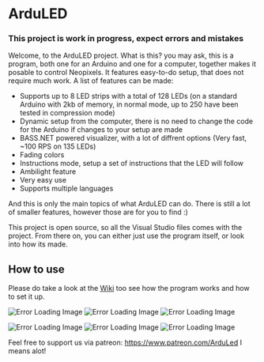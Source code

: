 # ArduLED 

### This project is work in progress, expect errors and mistakes

Welcome, to the ArduLED project. What is this? you may ask, this is a program, both one for an Arduino and one for a computer, together makes it posable to control Neopixels. It features easy-to-do setup, that does not require much work. A list of features can be made:
 
 - Supports up to 8 LED strips with a total of 128 LEDs (on a standard Arduino with 2kb of memory, in normal mode, up to 250 have been tested in compression mode)
 - Dynamic setup from the computer, there is no need to change the code for the Arduino if changes to your setup are made
 - BASS.NET powered visualizer, with a lot of diffrent options (Very fast, ~100 RPS on 135 LEDs)
 - Fading colors
 - Instructions mode, setup a set of instructions that the LED will follow
 - Ambilight feature
 - Very easy use
 - Supports multiple languages

And this is only the main topics of what ArduLED can do. There is still a lot of smaller features, however those are for you to find :)

This project is open source, so all the Visual Studio files comes with the project. From there on, you can either just use the program itself, or look into how its made.

## How to use

Please do take a look at the [Wiki](https://github.com/kris701/ArduLED/wiki) too see how the program works and how to set it up.

 ![Error Loading Image](https://2ar6kq.db.files.1drv.com/y4m37g8_b29_efubbUiQFOG-3IKo1JAgLbINk0Ad52d8rAN6AKbv_V-yCNV0SpSKFQQt8vOYxpK-bSULdmsKuCJ-ER15SxEh1xxF-r_mkwEVTPdONcvD0EkV7QDoaRjgUTwuM7M-uTR1LbfJ6Ykc9rGhvgqhhcbSwPQ-Yo7UIZz39Xro6odEAuMmfPUhVzsjM4gMKleyjfaH6_G-bQn1iRn7w/fadecolorssample_reduced_optim_small.gif?psid=1?width=150&height=85&cropmode=none)
 ![Error Loading Image](https://2ar5kq.db.files.1drv.com/y4mlFQEa6za_CuGk6bd_BWwV-o3x0Cafwyvb63fK9CB3LkM_bf-n_T_7uC6pPLyynXDLM28vSXNkJ05erMllpuqqkDMeFGPBt_s_Q9dxO8pTHsXYBBsW0ewSX78EyorjneWpx7u_w_NU8dv2-IURebf4N3iWPsAX4bUO1nu-swM4Hqvl126vjMuQ2GELcT3XzqTfH0ZGLXuLdB8v5tW9tIkCw/frontpage1optim3_small.gif?psid=1?width=150&height=85&cropmode=none)
 ![Error Loading Image](https://2aoakg.db.files.1drv.com/y4m0PfLeWMCq-u6z67wik-T2lq3HTFiFyJE8vFhNWGCan5hcwI8ZDTZWw-dIQU1NFnIMHTmBXpRzsMpvowr9nVcwi3ZlAy9Orq1utPuGWzdK4pXwT22Ac4lIunCVGZrQfC5HYHEveT1fKep01GwuKMLcWOWZ0AqVunORa7_6s29HVvO9QGz8r6Snbsg2qEP-7AjumElTGe6OF74DtIR7AtJ3g/frontpage2optim3_small.gif?psid=1?width=150&height=85&cropmode=none)
 
 ![Error Loading Image](https://2arqkq.db.files.1drv.com/y4m5Og66PpBeKXXjpjNvpcU-X61rD7pkOCVetXqd2ffqIgULyJyCl5i3w_5tYMjUGk5WSeeBGpZwiLf2cD9UVRFU-C6aL8oBSq2opaDFwsY09WGyaAzGvw59ZoIFWzhyE4ZQU8ZUiIgF6XyT7RNnIKkds7YdV00wGT1E7LCIjIlV1KAka9em4V-x6QHNFXujn4svfUBcCjgMfVxSQ9WPm2hqw/instructionsmodesample_reduced_optimized_small.gif?psid=1?width=150&height=85&cropmode=none)
 ![Error Loading Image](https://2arpkq.db.files.1drv.com/y4mzBpyYpqYXHPFH-9J1ofk3rHu1wTKGdVn1womQ-_qGNiUUzIxP9m8h4dBAFfW4OxMkg0eijltboF-ATg0NEghlUy1Qj1b2NXJm_wiIPOcq4fHgzUhSShPLPkOTnZewp1OC5FG0W5MMOcux0EJm6BTbmgXw-LVt51i54BejV_GxqNSJfHzKXtd15hj5PvxjcaHF6F8ZUWMUfH1b3JzIbotuw/ledwavesample_reduced_optim_small.gif?psid=1?width=150&height=85&cropmode=none)
 ![Error Loading Image](https://2ar9kq.db.files.1drv.com/y4mHEtX2qAKfZdhbYivWuomqqtl3lnwllPLCMP9437GpcawWWG2GivMZqdIk4Rh7kPGfo13W7lOb84Xg29KV2KZS5lZ9zXQ4_5irg3hs1QbwC7J2phdWvg2XiWfoPpxyNIxjgcACa_eQp2rH44sd_WZpYksw-Xm8QGivcEXqmj1gJkLQ08VTE8nMc0bIaJwsfdzLlXf9Wa19Sgc5E9tryH1bg/visualizersample_reduced_optim_small.gif?psid=1?width=150&height=85&cropmode=none)

   Feel free to support us via patreon: https://www.patreon.com/ArduLed I means alot! 
